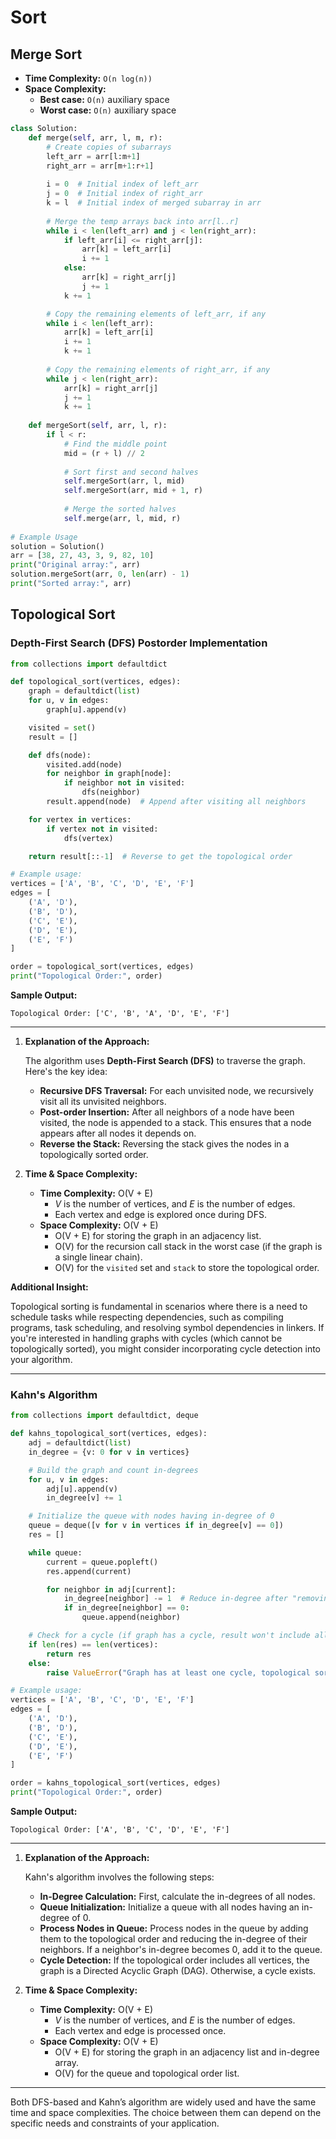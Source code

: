 # Sort

## Merge Sort

- **Time Complexity:** `O(n log(n))`
- **Space Complexity:**
  - **Best case:** `O(n)` auxiliary space
  - **Worst case:** `O(n)` auxiliary space


```python
class Solution:
    def merge(self, arr, l, m, r):
        # Create copies of subarrays
        left_arr = arr[l:m+1]
        right_arr = arr[m+1:r+1]
        
        i = 0  # Initial index of left_arr
        j = 0  # Initial index of right_arr
        k = l  # Initial index of merged subarray in arr
        
        # Merge the temp arrays back into arr[l..r]
        while i < len(left_arr) and j < len(right_arr):
            if left_arr[i] <= right_arr[j]:
                arr[k] = left_arr[i]
                i += 1
            else:
                arr[k] = right_arr[j]
                j += 1
            k += 1

        # Copy the remaining elements of left_arr, if any
        while i < len(left_arr):
            arr[k] = left_arr[i]
            i += 1
            k += 1
        
        # Copy the remaining elements of right_arr, if any
        while j < len(right_arr):
            arr[k] = right_arr[j]
            j += 1
            k += 1
                    
    def mergeSort(self, arr, l, r):
        if l < r:
            # Find the middle point
            mid = (r + l) // 2
            
            # Sort first and second halves
            self.mergeSort(arr, l, mid)
            self.mergeSort(arr, mid + 1, r)
            
            # Merge the sorted halves
            self.merge(arr, l, mid, r)
            
# Example Usage
solution = Solution()
arr = [38, 27, 43, 3, 9, 82, 10]
print("Original array:", arr)
solution.mergeSort(arr, 0, len(arr) - 1)
print("Sorted array:", arr)
```

## Topological Sort

### Depth-First Search (DFS) Postorder Implementation

```python
from collections import defaultdict

def topological_sort(vertices, edges):
    graph = defaultdict(list)
    for u, v in edges:
        graph[u].append(v)

    visited = set()
    result = []

    def dfs(node):
        visited.add(node)
        for neighbor in graph[node]:
            if neighbor not in visited:
                dfs(neighbor)
        result.append(node)  # Append after visiting all neighbors

    for vertex in vertices:
        if vertex not in visited:
            dfs(vertex)

    return result[::-1]  # Reverse to get the topological order

# Example usage:
vertices = ['A', 'B', 'C', 'D', 'E', 'F']
edges = [
    ('A', 'D'),
    ('B', 'D'),
    ('C', 'E'),
    ('D', 'E'),
    ('E', 'F')
]

order = topological_sort(vertices, edges)
print("Topological Order:", order)
```

**Sample Output:**
```
Topological Order: ['C', 'B', 'A', 'D', 'E', 'F']
```

---

1. **Explanation of the Approach:**

   The algorithm uses **Depth-First Search (DFS)** to traverse the graph. Here's the key idea:

   - **Recursive DFS Traversal:** For each unvisited node, we recursively visit all its unvisited neighbors.
   - **Post-order Insertion:** After all neighbors of a node have been visited, the node is appended to a stack. This ensures that a node appears after all nodes it depends on.
   - **Reverse the Stack:** Reversing the stack gives the nodes in a topologically sorted order.

2. **Time & Space Complexity:**

   - **Time Complexity:** O(V + E)
     - *V* is the number of vertices, and *E* is the number of edges.
     - Each vertex and edge is explored once during DFS.
   - **Space Complexity:** O(V + E)
     - O(V + E) for storing the graph in an adjacency list.
     - O(V) for the recursion call stack in the worst case (if the graph is a single linear chain).
     - O(V) for the `visited` set and `stack` to store the topological order.


**Additional Insight:**

Topological sorting is fundamental in scenarios where there is a need to schedule tasks while respecting dependencies, such as compiling programs, task scheduling, and resolving symbol dependencies in linkers. If you're interested in handling graphs with cycles (which cannot be topologically sorted), you might consider incorporating cycle detection into your algorithm.

---

### Kahn's Algorithm


```python
from collections import defaultdict, deque

def kahns_topological_sort(vertices, edges):
    adj = defaultdict(list)
    in_degree = {v: 0 for v in vertices}

    # Build the graph and count in-degrees
    for u, v in edges:
        adj[u].append(v)
        in_degree[v] += 1

    # Initialize the queue with nodes having in-degree of 0
    queue = deque([v for v in vertices if in_degree[v] == 0])
    res = []

    while queue:
        current = queue.popleft()
        res.append(current)

        for neighbor in adj[current]:
            in_degree[neighbor] -= 1  # Reduce in-degree after "removing" the edge
            if in_degree[neighbor] == 0:
                queue.append(neighbor)

    # Check for a cycle (if graph has a cycle, result won't include all vertices)
    if len(res) == len(vertices):
        return res
    else:
        raise ValueError("Graph has at least one cycle, topological sorting is not possible.")

# Example usage:
vertices = ['A', 'B', 'C', 'D', 'E', 'F']
edges = [
    ('A', 'D'),
    ('B', 'D'),
    ('C', 'E'),
    ('D', 'E'),
    ('E', 'F')
]

order = kahns_topological_sort(vertices, edges)
print("Topological Order:", order)
```

**Sample Output:**
```
Topological Order: ['A', 'B', 'C', 'D', 'E', 'F']
```

---

1. **Explanation of the Approach:**

   Kahn's algorithm involves the following steps:

   - **In-Degree Calculation:** First, calculate the in-degrees of all nodes.
   - **Queue Initialization:** Initialize a queue with all nodes having an in-degree of 0.
   - **Process Nodes in Queue:** Process nodes in the queue by adding them to the topological order and reducing the in-degree of their neighbors. If a neighbor's in-degree becomes 0, add it to the queue.
   - **Cycle Detection:** If the topological order includes all vertices, the graph is a Directed Acyclic Graph (DAG). Otherwise, a cycle exists.

2. **Time & Space Complexity:**

   - **Time Complexity:** O(V + E)
     - *V* is the number of vertices, and *E* is the number of edges.
     - Each vertex and edge is processed once.
   - **Space Complexity:** O(V + E)
     - O(V + E) for storing the graph in an adjacency list and in-degree array.
     - O(V) for the queue and topological order list.

---

Both DFS-based and Kahn’s algorithm are widely used and have the same time and space complexities. The choice between them can depend on the specific needs and constraints of your application.
